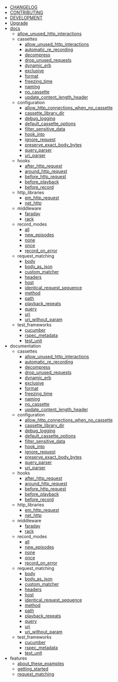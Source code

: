   - [CHANGELOG](/CHANGELOG.md)
  - [CONTRIBUTING](/CONTRIBUTING.md)
  - [DEVELOPMENT](/DEVELOPMENT.md)
  - [Upgrade](/Upgrade.md)
  - [docs](/docs/README.md)
    - [allow_unused_http_interactions](/docs/allow_unused_http_interactions.md)
    - cassettes
      - [allow_unused_http_interactions](/docs/cassettes/allow_unused_http_interactions.md)
      - [automatic_re_recording](/docs/cassettes/automatic_re_recording.md)
      - [decompress](/docs/cassettes/decompress.md)
      - [drop_unused_requests](/docs/cassettes/drop_unused_requests.md)
      - [dynamic_erb](/docs/cassettes/dynamic_erb.md)
      - [exclusive](/docs/cassettes/exclusive.md)
      - [format](/docs/cassettes/format.md)
      - [freezing_time](/docs/cassettes/freezing_time.md)
      - [naming](/docs/cassettes/naming.md)
      - [no_cassette](/docs/cassettes/no_cassette.md)
      - [update_content_length_header](/docs/cassettes/update_content_length_header.md)
    - configuration
      - [allow_http_connections_when_no_cassette](/docs/configuration/allow_http_connections_when_no_cassette.md)
      - [cassette_library_dir](/docs/configuration/cassette_library_dir.md)
      - [debug_logging](/docs/configuration/debug_logging.md)
      - [default_cassette_options](/docs/configuration/default_cassette_options.md)
      - [filter_sensitive_data](/docs/configuration/filter_sensitive_data.md)
      - [hook_into](/docs/configuration/hook_into.md)
      - [ignore_request](/docs/configuration/ignore_request.md)
      - [preserve_exact_body_bytes](/docs/configuration/preserve_exact_body_bytes.md)
      - [query_parser](/docs/configuration/query_parser.md)
      - [uri_parser](/docs/configuration/uri_parser.md)
    - hooks
      - [after_http_request](/docs/hooks/after_http_request.md)
      - [around_http_request](/docs/hooks/around_http_request.md)
      - [before_http_request](/docs/hooks/before_http_request.md)
      - [before_playback](/docs/hooks/before_playback.md)
      - [before_record](/docs/hooks/before_record.md)
    - http_libraries
      - [em_http_request](/docs/http_libraries/em_http_request.md)
      - [net_http](/docs/http_libraries/net_http.md)
    - middleware
      - [faraday](/docs/middleware/faraday.md)
      - [rack](/docs/middleware/rack.md)
    - record_modes
      - [all](/docs/record_modes/all.md)
      - [new_episodes](/docs/record_modes/new_episodes.md)
      - [none](/docs/record_modes/none.md)
      - [once](/docs/record_modes/once.md)
      - [record_on_error](/docs/record_modes/record_on_error.md)
    - request_matching
      - [body](/docs/request_matching/body.md)
      - [body_as_json](/docs/request_matching/body_as_json.md)
      - [custom_matcher](/docs/request_matching/custom_matcher.md)
      - [headers](/docs/request_matching/headers.md)
      - [host](/docs/request_matching/host.md)
      - [identical_request_sequence](/docs/request_matching/identical_request_sequence.md)
      - [method](/docs/request_matching/method.md)
      - [path](/docs/request_matching/path.md)
      - [playback_repeats](/docs/request_matching/playback_repeats.md)
      - [query](/docs/request_matching/query.md)
      - [uri](/docs/request_matching/uri.md)
      - [uri_without_param](/docs/request_matching/uri_without_param.md)
    - test_frameworks
      - [cucumber](/docs/test_frameworks/cucumber.md)
      - [rspec_metadata](/docs/test_frameworks/rspec_metadata.md)
      - [test_unit](/docs/test_frameworks/test_unit.md)
  - documentation
    - cassettes
      - [allow_unused_http_interactions](/documentation/cassettes/allow_unused_http_interactions.md)
      - [automatic_re_recording](/documentation/cassettes/automatic_re_recording.md)
      - [decompress](/documentation/cassettes/decompress.md)
      - [drop_unused_requests](/documentation/cassettes/drop_unused_requests.md)
      - [dynamic_erb](/documentation/cassettes/dynamic_erb.md)
      - [exclusive](/documentation/cassettes/exclusive.md)
      - [format](/documentation/cassettes/format.md)
      - [freezing_time](/documentation/cassettes/freezing_time.md)
      - [naming](/documentation/cassettes/naming.md)
      - [no_cassette](/documentation/cassettes/no_cassette.md)
      - [update_content_length_header](/documentation/cassettes/update_content_length_header.md)
    - configuration
      - [allow_http_connections_when_no_cassette](/documentation/configuration/allow_http_connections_when_no_cassette.md)
      - [cassette_library_dir](/documentation/configuration/cassette_library_dir.md)
      - [debug_logging](/documentation/configuration/debug_logging.md)
      - [default_cassette_options](/documentation/configuration/default_cassette_options.md)
      - [filter_sensitive_data](/documentation/configuration/filter_sensitive_data.md)
      - [hook_into](/documentation/configuration/hook_into.md)
      - [ignore_request](/documentation/configuration/ignore_request.md)
      - [preserve_exact_body_bytes](/documentation/configuration/preserve_exact_body_bytes.md)
      - [query_parser](/documentation/configuration/query_parser.md)
      - [uri_parser](/documentation/configuration/uri_parser.md)
    - hooks
      - [after_http_request](/documentation/hooks/after_http_request.md)
      - [around_http_request](/documentation/hooks/around_http_request.md)
      - [before_http_request](/documentation/hooks/before_http_request.md)
      - [before_playback](/documentation/hooks/before_playback.md)
      - [before_record](/documentation/hooks/before_record.md)
    - http_libraries
      - [em_http_request](/documentation/http_libraries/em_http_request.md)
      - [net_http](/documentation/http_libraries/net_http.md)
    - middleware
      - [faraday](/documentation/middleware/faraday.md)
      - [rack](/documentation/middleware/rack.md)
    - record_modes
      - [all](/documentation/record_modes/all.md)
      - [new_episodes](/documentation/record_modes/new_episodes.md)
      - [none](/documentation/record_modes/none.md)
      - [once](/documentation/record_modes/once.md)
      - [record_on_error](/documentation/record_modes/record_on_error.md)
    - request_matching
      - [body](/documentation/request_matching/body.md)
      - [body_as_json](/documentation/request_matching/body_as_json.md)
      - [custom_matcher](/documentation/request_matching/custom_matcher.md)
      - [headers](/documentation/request_matching/headers.md)
      - [host](/documentation/request_matching/host.md)
      - [identical_request_sequence](/documentation/request_matching/identical_request_sequence.md)
      - [method](/documentation/request_matching/method.md)
      - [path](/documentation/request_matching/path.md)
      - [playback_repeats](/documentation/request_matching/playback_repeats.md)
      - [query](/documentation/request_matching/query.md)
      - [uri](/documentation/request_matching/uri.md)
      - [uri_without_param](/documentation/request_matching/uri_without_param.md)
    - test_frameworks
      - [cucumber](/documentation/test_frameworks/cucumber.md)
      - [rspec_metadata](/documentation/test_frameworks/rspec_metadata.md)
      - [test_unit](/documentation/test_frameworks/test_unit.md)
  - features
    - [about_these_examples](/features/about_these_examples.md)
    - [getting_started](/features/getting_started.md)
    - [request_matching](/features/request_matching/README.md)
      